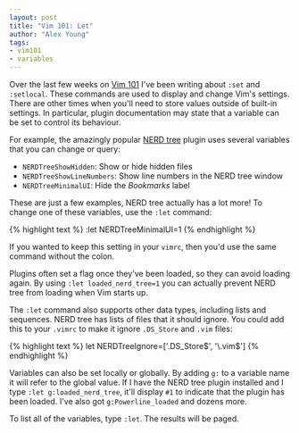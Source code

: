 ```yaml
---
layout: post
title: "Vim 101: Let"
author: "Alex Young"
tags: 
- vim101
- variables
---
```


Over the last few weeks on [Vim 101](http://usevim.com/tags.html#vim101) I've been writing about `:set` and `:setlocal`.  These commands are used to display and change Vim's settings.  There are other times when you'll need to store values outside of built-in settings.  In particular, plugin documentation may state that a variable can be set to control its behaviour.

For example, the amazingly popular [NERD tree](http://www.vim.org/scripts/script.php?script_id=1658) plugin uses several variables that you can change or query:

* `NERDTreeShowHidden`: Show or hide hidden files
* `NERDTreeShowLineNumbers`: Show line numbers in the NERD tree window
* `NERDTreeMinimalUI`: Hide the _Bookmarks_ label

These are just a few examples, NERD tree actually has a lot more!  To change one of these variables, use the `:let` command:

{% highlight text %}
:let NERDTreeMinimalUI=1
{% endhighlight %}

If you wanted to keep this setting in your `vimrc`, then you'd use the same command without the colon.

Plugins often set a flag once they've been loaded, so they can avoid loading again.  By using `:let loaded_nerd_tree=1` you can actually prevent NERD tree from loading when Vim starts up.

The `:let` command also supports other data types, including lists and sequences.  NERD tree has lists of files that it should ignore.  You could add this to your `.vimrc` to make it ignore `.DS_Store` and `.vim` files:

{% highlight text %}
let NERDTreeIgnore=['\.DS_Store$', '\.vim$']
{% endhighlight %}

Variables can also be set locally or globally.  By adding `g:` to a variable name it will refer to the global value.  If I have the NERD tree plugin installed and I type `:let g:loaded_nerd_tree`, it'll display `#1` to indicate that the plugin has been loaded.  I've also got `g:Powerline_loaded` and dozens more.

To list all of the variables, type `:let`.  The results will be paged.
